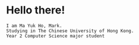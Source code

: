 # Hello there!
	I am Ma Yuk Ho, Mark. 
	Studying in The Chinese University of Hong Kong.
	Year 2 Computer Science major student